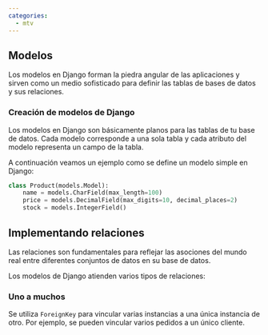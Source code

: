 ```yaml
---
categories:
  - mtv
---
```


## Modelos

Los modelos en Django forman la piedra angular de las aplicaciones y sirven como un medio sofisticado para definir las tablas de bases de datos y sus relaciones.

### Creación de modelos de Django

Los modelos en Django son básicamente planos para las tablas de tu base de datos. Cada modelo corresponde a una sola tabla y cada atributo del modelo representa un campo de la tabla.

A continuación veamos un ejemplo como se define un modelo simple en Django:

```py
class Product(models.Model):
	name = models.CharField(max_length=100)
	price = models.DecimalField(max_digits=10, decimal_places=2)
	stock = models.IntegerField()
```

## Implementando relaciones

Las relaciones son fundamentales para reflejar las asociones del mundo real entre diferentes conjuntos de datos en su base de datos.

Los modelos de Django atienden varios tipos de relaciones:


### Uno a muchos

Se utiliza `ForeignKey` para vincular varias instancias a una única instancia de otro. Por ejemplo, se pueden vincular varios pedidos a un único cliente.


